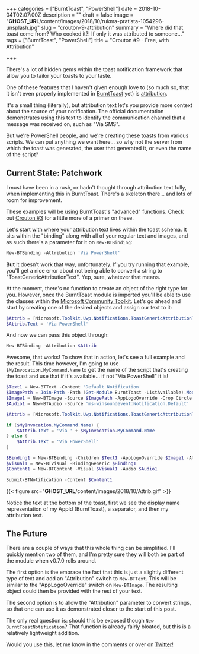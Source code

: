+++
categories = ["BurntToast", "PowerShell"]
date = 2018-10-04T02:07:00Z
description = ""
draft = false
image = "__GHOST_URL__/content/images/2018/10/rukma-pratista-1054296-unsplash.jpg"
slug = "crouton-9-attribution"
summary = "Where did that toast come from? Who cooked it?! If only it was attributed to someone..."
tags = ["BurntToast", "PowerShell"]
title = "Crouton #9 - Free, with Attribution"

+++


There's a lot of hidden gems within the toast notification framework that allow you to tailor your toasts to your taste.

One of these features that I haven't given enough love to (so much so, that it isn't even properly implemented in [BurntToast](https://powershellgallery.com/packages/BurntToast) yet) is [attribution](https://docs.microsoft.com/en-us/windows/uwp/design/shell/tiles-and-notifications/adaptive-interactive-toasts#attribution-text).

It's a small thing (literally), but attribution text let's you provide more context about the source of your notification. The official documentation demonstrates using this text to identify the communication channel that a message was received on, such as "Via SMS".

But we're PowerShell people, and we're creating these toasts from various scripts. We can put anything we want here... so why not the server from which the toast was generated, the user that generated it, or even the name of the script?

## **Current State: Patchwork**

I must have been in a rush, or hadn't thought through attribution text fully, when implementing this in BurntToast. There's a skeleton there... and lots of room for improvement.

These examples will be using BurntToast's "advanced" functions. Check out [Crouton #3](https://king.geek.nz/2017/05/08/crouton-clickable) for a little more of a primer on these.

Let's start with where your attribution text lives within the toast schema. It sits within the "binding" along with all of your regular text and images, and as such there's a parameter for it on `New-BTBinding`:

```powershell
New-BTBinding -Attribution 'Via PowerShell'

```

**But** it doesn't work that way, unfortunately. If you try running that example, you'll get a nice error about not being able to convert a string to "ToastGenericAttributionText". Yep, sure, whatever that means.

At the moment, there's no function to create an object of the right type for you. However, once the BurntToast module is imported you'll be able to use the classes within the [Microsoft Community Toolkit](https://docs.microsoft.com/en-us/windows/communitytoolkit/). Let's go ahead and start by creating one of the desired objects and assign our text to it:

```powershell
$Attrib = [Microsoft.Toolkit.Uwp.Notifications.ToastGenericAttributionText]::new()
$Attrib.Text = 'Via PowerShell'

```

And now we can pass this object through:

```powershell
New-BTBinding -Attribution $Attrib

```

Awesome, that works! To show that in action, let's see a full example and the result. This time however, I'm going to use `$MyInvocation.MyCommand.Name` to get the name of the script that's creating the toast and use that if it's available... if not "Via PowerShell" it is!

```powershell
$Text1 = New-BTText -Content 'Default Notification'
$ImagePath = Join-Path -Path (Get-Module BurntToast -ListAvailable).ModuleBase -ChildPath 'Images\BurntToast.png'
$Image1 = New-BTImage -Source $ImagePath -AppLogoOverride -Crop Circle
$Audio1 = New-BTAudio -Source 'ms-winsoundevent:Notification.Default'

$Attrib = [Microsoft.Toolkit.Uwp.Notifications.ToastGenericAttributionText]::new()

if ($MyInvocation.MyCommand.Name) {
    $Attrib.Text = 'Via ' + $MyInvocation.MyCommand.Name
} else {
    $Attrib.Text = 'Via PowerShell'
}

$Binding1 = New-BTBinding -Children $Text1 -AppLogoOverride $Image1 -Attribution $Attrib
$Visual1 = New-BTVisual -BindingGeneric $Binding1
$Content1 = New-BTContent -Visual $Visual1 -Audio $Audio1

Submit-BTNotification -Content $Content1

```

{{< figure src="__GHOST_URL__/content/images/2018/10/Attrib.gif" >}}

Notice the text at the bottom of the toast, first we see the display name representation of my AppId (BurntToast), a separator, and then my attribution text.

## **The Future**

There are a couple of ways that this whole thing can be simplified. I'll quickly mention two of them, and I'm pretty sure they will both be part of the module when v0.7.0 rolls around.

The first option is the embrace the fact that this is just a slightly different type of text and add an "Attribution" switch to `New-BTText`. This will be similar to the "AppLogoOverride" switch on `New-BTImage`. The resulting object could then be provided with the rest of your text.

The second option is to allow the "Attribution" parameter to convert strings, so that one can use it as demonstrated closer to the start of this post.

The only real question is: should this be exposed though `New-BurntToastNotification`? That function is already fairly bloated, but this is a relatively lightweight addition.

Would you use this, let me know in the comments or over on [Twitter](https://twitter.com/WindosNZ)!

